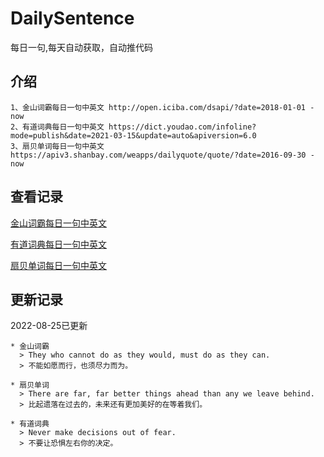 # DailySentence

每日一句,每天自动获取，自动推代码

## 介绍

```
1、金山词霸每日一句中英文 http://open.iciba.com/dsapi/?date=2018-01-01 - now
2、有道词典每日一句中英文 https://dict.youdao.com/infoline?mode=publish&date=2021-03-15&update=auto&apiversion=6.0
3、扇贝单词每日一句中英文 https://apiv3.shanbay.com/weapps/dailyquote/quote/?date=2016-09-30 - now
```

## 查看记录

[金山词霸每日一句中英文](./data/iciba/)

[有道词典每日一句中英文](./data/youdao/)

[扇贝单词每日一句中英文](./data/shanbay/)

## 更新记录
2022-08-25已更新 
```
* 金山词霸
  > They who cannot do as they would, must do as they can.
  > 不能如愿而行，也须尽力而为。

* 扇贝单词
  > There are far, far better things ahead than any we leave behind.
  > 比起遗落在过去的，未来还有更加美好的在等着我们。

* 有道词典
  > Never make decisions out of fear.
  > 不要让恐惧左右你的决定。

```
